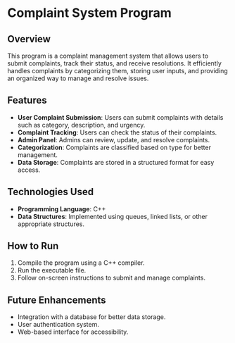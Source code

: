 # Complaint System Program

## Overview  
This program is a complaint management system that allows users to submit complaints, track their status, and receive resolutions. It efficiently handles complaints by categorizing them, storing user inputs, and providing an organized way to manage and resolve issues.  

## Features  
- **User Complaint Submission**: Users can submit complaints with details such as category, description, and urgency.  
- **Complaint Tracking**: Users can check the status of their complaints.  
- **Admin Panel**: Admins can review, update, and resolve complaints.  
- **Categorization**: Complaints are classified based on type for better management.  
- **Data Storage**: Complaints are stored in a structured format for easy access.  

## Technologies Used  
- **Programming Language**: C++  
- **Data Structures**: Implemented using queues, linked lists, or other appropriate structures.  

## How to Run  
1. Compile the program using a C++ compiler.  
2. Run the executable file.  
3. Follow on-screen instructions to submit and manage complaints.  

## Future Enhancements  
- Integration with a database for better data storage.  
- User authentication system.  
- Web-based interface for accessibility.  
